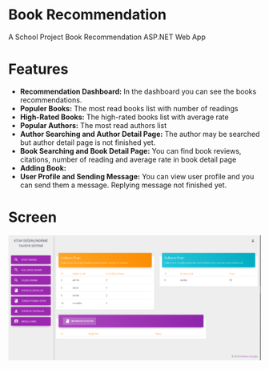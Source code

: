 # Book Recommendation
A School Project Book Recommendation ASP.NET Web App

# Features
- **Recommendation Dashboard:** In the dashboard you can see the books recommendations.
- **Populer Books:** The most read books list with number of readings 
- **High-Rated Books:** The high-rated books list with average rate
- **Popular Authors:** The most read authors list
- **Author Searching and Author Detail Page:** The author may be searched but author detail page is not finished yet.
- **Book Searching and Book Detail Page:** You can find book reviews, citations, number of reading and average rate in book detail page
- **Adding Book:** 
- **User Profile and Sending Message:** You can view user profile and you can send them a message. Replying message not finished yet.

# Screen
![BookRecommendation](https://github.com/azizoglu/BookRecommendation/blob/master/Screens/Screen1.PNG)
